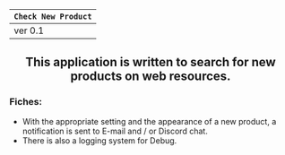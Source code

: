 **`Check New Product`** |
------------------- |
ver 0.1|

<div align="center">

## This application is written to search for new products on web resources.
</div>

### Fiches:
* With the appropriate setting and the appearance of a new product, a notification is sent to E-mail and / or Discord chat.
* There is also a logging system for Debug.
